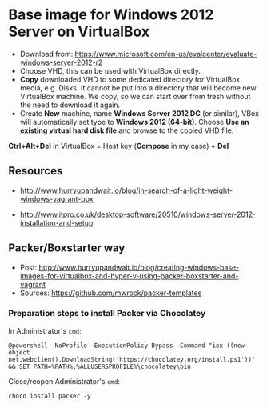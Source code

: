 # Base image for Windows 2012 Server on VirtualBox

* Download from: https://www.microsoft.com/en-us/evalcenter/evaluate-windows-server-2012-r2
* Choose VHD, this can be used with VirtualBox directly.
* **Copy** downloaded VHD to some dedicated directory for VirtualBox media, e.g. Disks.
It cannot be put into a directory that will become new VirtualBox machine. We copy, so we
can start over from fresh without the need to download it again.
* Create **New** machine, name **Windows Server 2012 DC** (or similar), VBox will automatically
set type to **Windows 2012 (64-bit)**. Choose **Use an existing virtual hard disk file**
and browse to the copied VHD file.

**Ctrl+Alt+Del** in VirtualBox = Host key (**Compose** in my case) + **Del**

## Resources

* http://www.hurryupandwait.io/blog/in-search-of-a-light-weight-windows-vagrant-box

* http://www.itpro.co.uk/desktop-software/20510/windows-server-2012-installation-and-setup

## Packer/Boxstarter way

* Post: http://www.hurryupandwait.io/blog/creating-windows-base-images-for-virtualbox-and-hyper-v-using-packer-boxstarter-and-vagrant
* Sources: https://github.com/mwrock/packer-templates

### Preparation steps to install Packer via Chocolatey

In Administrator's `cmd`:
```
@powershell -NoProfile -ExecutionPolicy Bypass -Command "iex ((new-object net.webclient).DownloadString('https://chocolatey.org/install.ps1'))" && SET PATH=%PATH%;%ALLUSERSPROFILE%\chocolatey\bin
```

Close/reopen Administrator's `cmd`:
```
choco install packer -y
```

